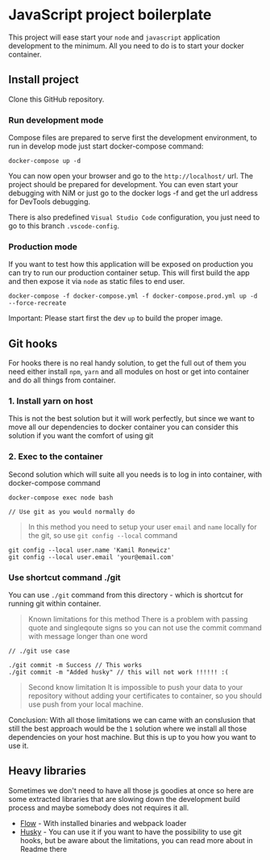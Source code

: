 # JavaScript project boilerplate

This project will ease start your `node` and `javascript` application development to the minimum. 
All you need to do is to start your docker container.

## Install project

Clone this GitHub repository. 

### Run development mode

Compose files are prepared to serve first the development environment, to run in develop mode just start docker-compose
command:

```
docker-compose up -d 
````

You can now open your browser and go to the `http://localhost/` url. The project should be prepared for development. 
You can even start your debugging with NiM or just go to the docker logs -f and get the url address for DevTools 
debugging.

There is also predefined `Visual Studio Code` configuration, you just need to go to this branch `.vscode-config`.

### Production mode

If you want to test how this application will be exposed on production you can try to run our production container
setup. This will first build the app and then expose it via `node` as static files to end user.

```
docker-compose -f docker-compose.yml -f docker-compose.prod.yml up -d --force-recreate
```

Important:
Please start first the dev `up` to build the proper image.

## Git hooks

For hooks there is no real handy solution, to get the full out of them you need either install `npm`, `yarn` and all 
modules on host or get into container and do all things from container.


### 1. Install yarn on host

This is not the best solution but it will work perfectly, but since we want to move all our dependencies to docker 
container you can consider this solution if you want the comfort of using git

### 2. Exec to the container

Second solution which will suite all you needs is to log in into container, with docker-compose command

```
docker-compose exec node bash

// Use git as you would normally do
```

> In this method you need to setup your user `email` and `name` locally for the git, so use `git config --local` command

```
git config --local user.name 'Kamil Ronewicz'
git config --local user.email 'your@email.com'
```

### Use shortcut command ./git

You can use `./git` command from this directory - which is shortcut for running git within container.

> Known limitations for this method
There is a problem with passing quote and singleqoute signs so you can not use the commit command with message longer
than one word

```
// ./git use case

./git commit -m Success // This works
./git commit -m "Added husky" // this will not work !!!!!! :(
```

> Second know limitation
It is impossible to push your data to your repository without adding your certificates to container, so you should use
push from your local machine.


Conclusion:
With all those limitations we can came with an conslusion that still the best approach would be the `1` solution
where we install all those dependencies on your host machine. But this is up to you how you want to use it.

## Heavy libraries

Sometimes we don't need to have all those js goodies at once so here are some
extracted libraries that are slowing down the development build process and maybe somebody does not requires it all.

- [Flow](../../tree/flow) - With installed binaries and webpack loader
- [Husky](../../tree/husky) - You can use it if you want to have the possibility to use git hooks, but be aware about
the limitations, you can read more about in Readme there
